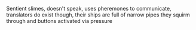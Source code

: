 Sentient slimes, doesn't speak, uses pheremones to communicate, translators do exist though, their ships are full of narrow pipes they squirm through and buttons activated via pressure